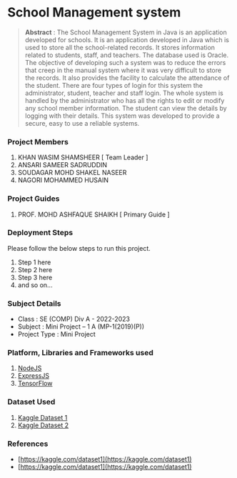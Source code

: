 # School Management system

> **Abstract** : The School Management System in Java is an application developed for schools. It is an application developed in Java which is used to store all the school-related records.
It stores information related to students, staff, and teachers. The database used is Oracle. The objective of developing such a system was to reduce the errors that creep in the manual system where it was very difficult to store the records. It also provides the facility to calculate the attendance of the student. There are four types of login for this system the administrator, student, teacher and staff login. The whole system is handled by the administrator who has all the rights to edit or modify any school member information. The student can view the details by logging with their details. This system was developed to provide a secure, easy to use a reliable systems.

### Project Members
1. KHAN WASIM SHAMSHEER  [ Team Leader ] 
2. ANSARI SAMEER SADRUDDIN 
3. SOUDAGAR MOHD SHAKEL NASEER 
4. NAGORI MOHAMMED HUSAIN 

### Project Guides
1. PROF. MOHD ASHFAQUE SHAIKH  [ Primary Guide ] 

### Deployment Steps
Please follow the below steps to run this project.
1. Step 1 here
2. Step 2 here
3. Step 3 here
3. and so on...

### Subject Details
- Class : SE (COMP) Div A - 2022-2023
- Subject : Mini Project – 1 A  (MP-1(2019)(P))
- Project Type : Mini Project

### Platform, Libraries and Frameworks used
1. [NodeJS](https://nodejs.org)
2. [ExpressJS](https://expressjs.org)
3. [TensorFlow](https://tensorflowjs.com)

### Dataset Used
1. [Kaggle Dataset 1](https://kaggle.com/dataset1)
2. [Kaggle Dataset 2](https://kaggle.com/dataset2)

### References
- [https://kaggle.com/dataset1](https://kaggle.com/dataset1)
- [https://kaggle.com/dataset1](https://kaggle.com/dataset1)
